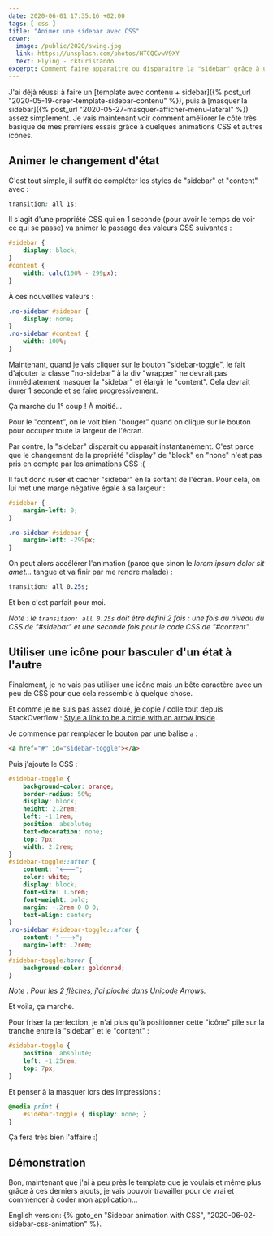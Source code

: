 ```yaml
---
date: 2020-06-01 17:35:16 +02:00
tags: [ css ]
title: "Animer une sidebar avec CSS"
cover:
  image: /public/2020/swing.jpg
  link: https://unsplash.com/photos/HTCQCvwV9XY
  text: Flying - ckturistando
excerpt: Comment faire apparaitre ou disparaitre la "sidebar" grâce à une animation CSS toute simple, une icone et un jsfiddle pour tester tout ça.
---
```


J'ai déjà réussi à faire un [template avec contenu + sidebar]({% post_url "2020-05-19-creer-template-sidebar-contenu" %}), puis à [masquer la sidebar]({% post_url "2020-05-27-masquer-afficher-menu-lateral" %}) assez simplement. Je vais maintenant voir comment améliorer le côté très basique de mes premiers essais grâce à quelques animations CSS et autres icônes.


## Animer le changement d'état

C'est tout simple, il suffit de compléter les styles de "sidebar" et "content" avec :

```css
transition: all 1s;
```

Il s'agit d'une propriété CSS qui en 1 seconde (pour avoir le temps de voir ce qui se passe) va animer le passage des valeurs CSS suivantes :

```css
#sidebar {
    display: block;
}
#content {
    width: calc(100% - 299px);
}
```

À ces nouvellles valeurs :

```css
.no-sidebar #sidebar {
    display: none;
}
.no-sidebar #content {
    width: 100%;
}
```

Maintenant, quand je vais cliquer sur le bouton "sidebar-toggle", le fait d'ajouter la classe "no-sidebar" à la div "wrapper" ne devrait pas immédiatement masquer la "sidebar" et élargir le "content". Cela devrait durer 1 seconde et se faire progressivement.

Ça marche du 1° coup ! À moitié...

Pour le "content", on le voit bien "bouger" quand on clique sur le bouton pour occuper toute la largeur de l'écran.

Par contre, la "sidebar" disparait ou apparait instantanément. C'est parce que le changement de la propriété "display" de "block" en "none" n'est pas pris en compte par les animations CSS :(

Il faut donc ruser et cacher "sidebar" en la sortant de l'écran. Pour cela, on lui met une marge négative égale à sa largeur :

```css
#sidebar {
    margin-left: 0;
}

.no-sidebar #sidebar {
    margin-left: -299px;
}
```

On peut alors accélérer l'animation (parce que sinon le *lorem ipsum dolor sit amet...* tangue et va finir par me rendre malade) :

```css
transition: all 0.25s;
```

Et ben c'est parfait pour moi.

*Note : le `transition: all 0.25s` doit être défini 2 fois : une fois au niveau du CSS de "#sidebar" et une seconde fois pour le code CSS de "#content".*


## Utiliser une icône pour basculer d'un état à l'autre

Finalement, je ne vais pas utiliser une icône mais un bête caractère avec un peu de CSS pour que cela ressemble à quelque chose.

Et comme je ne suis pas assez doué, je copie / colle tout depuis StackOverflow : [Style a link to be a circle with an arrow inside](https://stackoverflow.com/questions/22975037/style-a-link-to-be-a-circle-with-an-arrow-inside).

Je commence par remplacer le bouton par une balise `a` :

```html
<a href="#" id="sidebar-toggle"></a>
```

Puis j'ajoute le CSS :

```css
#sidebar-toggle {
    background-color: orange;
    border-radius: 50%;
    display: block;
    height: 2.2rem;
    left: -1.1rem;
    position: absolute;
    text-decoration: none;
    top: 7px;
    width: 2.2rem;
}
#sidebar-toggle::after {
    content: "🡐";
    color: white;
    display: block;
    font-size: 1.6rem;
    font-weight: bold;
    margin: -.2rem 0 0 0;
    text-align: center;
}
.no-sidebar #sidebar-toggle::after {
    content: "🡒";
    margin-left: .2rem;
}
#sidebar-toggle:hover {
    background-color: goldenrod;
}
```

*Note : Pour les 2 flèches, j'ai pioché dans [Unicode Arrows](http://xahlee.info/comp/unicode_arrows.html).*

Et voila, ça marche.

Pour friser la perfection, je n'ai plus qu'à positionner cette "icône" pile sur la tranche entre la "sidebar" et le "content" :

```css
#sidebar-toggle {
    position: absolute;
    left: -1.25rem;
    top: 7px;
}
```

Et penser à la masquer lors des impressions :

```css
@media print {
    #sidebar-toggle { display: none; }
}
```

Ça fera très bien l'affaire :)


## Démonstration

<script async src="//jsfiddle.net/qo6dx3w4/1/embed/result/"></script>

Bon, maintenant que j'ai à peu près le template que je voulais et même plus grâce à ces derniers ajouts, je vais pouvoir travailler pour de vrai et commencer à coder mon application...

<div class="encart">

English version: {% goto_en "Sidebar animation with CSS", "2020-06-02-sidebar-css-animation" %}.

</div>

